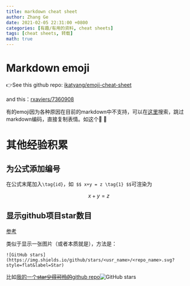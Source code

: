 ```yaml
---
title: markdown cheat sheet
author: Zhang Ge
date: 2021-02-05 22:31:00 +0800
categories: [有趣/有用的资料, cheat sheets]
tags: [cheat sheets, 转载]
math: true
---
```


# Markdown emoji

:point_right:See this github repo:  [ikatyang/emoji-cheat-sheet](https://github.com/ikatyang/emoji-cheat-sheet)

and this：[rxaviers/7360908](https://gist.github.com/rxaviers/7360908)

有的emoji因为各种原因在目前的markdown中不支持，可以在[这里](https://emojipedia.org/)搜索，跳过markdown编码，直接复制表情。如这个:partying_face: 🥳



# 其他经验积累

## 为公式添加编号

在公式末尾加入`\tag{id}`，如` $$ x+y = z \tag{1} $$`可渲染为



$$
x + y = z \tag{1}
$$

## 显示github项目star数目

[参考](https://zhuanlan.zhihu.com/p/93132008)

类似于显示一张图片（或者本质就是），方法是：

`![GitHub stars](https://img.shields.io/github/stars/<usr_name>/<repo_name>.svg?style=flat&label=Star)`

比如[我的一个~~star少得可怜的~~github repo](https://github.com/ZhangGe6/sports_counting_by_pose_estimation)![GitHub stars](https://img.shields.io/github/stars/ZhangGe6/sports_counting_by_pose_estimation.svg?style=flat&label=Star)



